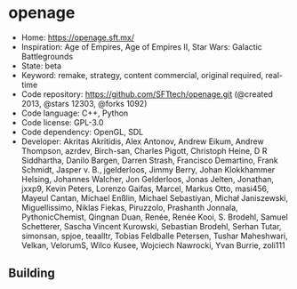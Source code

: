 # openage

- Home: https://openage.sft.mx/
- Inspiration: Age of Empires, Age of Empires II, Star Wars: Galactic Battlegrounds
- State: beta
- Keyword: remake, strategy, content commercial, original required, real-time
- Code repository: https://github.com/SFTtech/openage.git (@created 2013, @stars 12303, @forks 1092)
- Code language: C++, Python
- Code license: GPL-3.0
- Code dependency: OpenGL, SDL
- Developer: Akritas Akritidis, Alex Antonov, Andrew Eikum, Andrew Thompson, azrdev, Birch-san, Charles Pigott, Christoph Heine, D R Siddhartha, Danilo Bargen, Darren Strash, Francisco Demartino, Frank Schmidt, Jasper v. B., jgelderloos, Jimmy Berry, Johan Klokkhammer Helsing, Johannes Walcher, Jon Gelderloos, Jonas Jelten, Jonathan, jxxp9, Kevin Peters, Lorenzo Gaifas, Marcel, Markus Otto, masi456, Mayeul Cantan, Michael Enßlin, Michael Sebastiyan, Michał Janiszewski, Miguellissimo, Niklas Fiekas, Piruzzolo, Prashanth Jonnala, PythonicChemist, Qingnan Duan, Renée, Renée Kooi, S. Brodehl, Samuel Schetterer, Sascha Vincent Kurowski, Sebastian Brodehl, Serhan Tutar, simonsan, spjoe, teaalltr, Tobias Feldballe Petersen, Tushar Maheshwari, Velkan, VelorumS, Wilco Kusee, Wojciech Nawrocki, Yvan Burrie, zoli111

## Building
